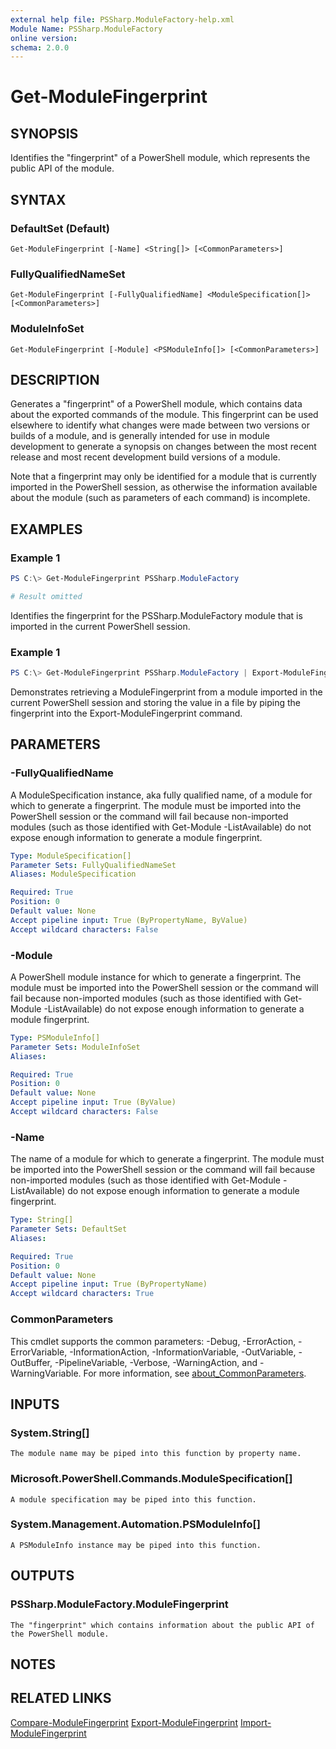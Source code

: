 ```yaml
---
external help file: PSSharp.ModuleFactory-help.xml
Module Name: PSSharp.ModuleFactory
online version:
schema: 2.0.0
---
```


# Get-ModuleFingerprint

## SYNOPSIS
Identifies the "fingerprint" of a PowerShell module, which represents the public API of the module.

## SYNTAX

### DefaultSet (Default)
```
Get-ModuleFingerprint [-Name] <String[]> [<CommonParameters>]
```

### FullyQualifiedNameSet
```
Get-ModuleFingerprint [-FullyQualifiedName] <ModuleSpecification[]> [<CommonParameters>]
```

### ModuleInfoSet
```
Get-ModuleFingerprint [-Module] <PSModuleInfo[]> [<CommonParameters>]
```

## DESCRIPTION
Generates a "fingerprint" of a PowerShell module, which contains data about the exported commands of the module.
This fingerprint can be used elsewhere to identify what changes were made between two versions or builds of a
module, and is generally intended for use in module development to generate a synopsis on changes between
the most recent release and most recent development build versions of a module.

Note that a fingerprint may only be identified for a module that is currently imported in the PowerShell session,
as otherwise the information available about the module (such as parameters of each command) is incomplete.

## EXAMPLES

### Example 1
```powershell
PS C:\> Get-ModuleFingerprint PSSharp.ModuleFactory

# Result omitted
```

Identifies the fingerprint for the PSSharp.ModuleFactory module that is imported in the current PowerShell session.

### Example 1
```powershell
PS C:\> Get-ModuleFingerprint PSSharp.ModuleFactory | Export-ModuleFingerprint -OutputPath ./pssharp.modulefactory.fingerprint
```

Demonstrates retrieving a ModuleFingerprint from a module imported in the current PowerShell session and storing
the value in a file by piping the fingerprint into the Export-ModuleFingerprint command.

## PARAMETERS

### -FullyQualifiedName
A ModuleSpecification instance, aka fully qualified name, of a module for which to generate a fingerprint. The
module must be imported into the PowerShell session or the command will fail because non-imported modules 
(such as those identified with Get-Module -ListAvailable) do not expose enough information to generate a module
fingerprint.

```yaml
Type: ModuleSpecification[]
Parameter Sets: FullyQualifiedNameSet
Aliases: ModuleSpecification

Required: True
Position: 0
Default value: None
Accept pipeline input: True (ByPropertyName, ByValue)
Accept wildcard characters: False
```

### -Module
A PowerShell module instance for which to generate a fingerprint. The module must be imported into the PowerShell
session or the command will fail because non-imported modules (such as those identified with Get-Module
-ListAvailable) do not expose enough information to generate a module fingerprint.

```yaml
Type: PSModuleInfo[]
Parameter Sets: ModuleInfoSet
Aliases:

Required: True
Position: 0
Default value: None
Accept pipeline input: True (ByValue)
Accept wildcard characters: False
```

### -Name
The name of a module for which to generate a fingerprint. The module must be imported into the PowerShell session
or the command will fail because non-imported modules (such as those identified with Get-Module -ListAvailable)
do not expose enough information to generate a module fingerprint.

```yaml
Type: String[]
Parameter Sets: DefaultSet
Aliases:

Required: True
Position: 0
Default value: None
Accept pipeline input: True (ByPropertyName)
Accept wildcard characters: True
```

### CommonParameters
This cmdlet supports the common parameters: -Debug, -ErrorAction, -ErrorVariable, -InformationAction, -InformationVariable, -OutVariable, -OutBuffer, -PipelineVariable, -Verbose, -WarningAction, and -WarningVariable. For more information, see [about_CommonParameters](http://go.microsoft.com/fwlink/?LinkID=113216).

## INPUTS

### System.String[]
    The module name may be piped into this function by property name.

### Microsoft.PowerShell.Commands.ModuleSpecification[]
    A module specification may be piped into this function.

### System.Management.Automation.PSModuleInfo[]
    A PSModuleInfo instance may be piped into this function.

## OUTPUTS

### PSSharp.ModuleFactory.ModuleFingerprint
    The "fingerprint" which contains information about the public API of the PowerShell module.

## NOTES

## RELATED LINKS
[Compare-ModuleFingerprint]()
[Export-ModuleFingerprint]()
[Import-ModuleFingerprint]()
